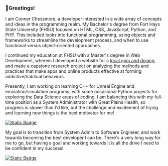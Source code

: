 ### 👋Greetings! 

<!--
**CChessmore/CChessmore** is a ✨ _special_ ✨ repository because its `README.md` (this file) appears on your GitHub profile.

Here are some ideas to get you started:

- 🔭 I’m currently working on ...
- 🌱 I’m currently learning ...
- 👯 I’m looking to collaborate on ...
- 🤔 I’m looking for help with ...
- 💬 Ask me about ...
- 📫 How to reach me: ...
- 😄 Pronouns: ...
- ⚡ Fun fact: ...
-->
I am Conner Chessmore, a developer interested in a wide array of concepts and ideas in the programming realm.
My Bachelor's degree from Fort Hays State University (FHSU) focused on HTML, CSS, JavaScript, Python, and PHP. This included looks into functional programming, using objects and frameworks to streamline the development process, and when to use functional versus object-oriented approaches.

I continued my education at FHSU with a Master's degree in Web Development, wherein I developed a website for a <a href="http://sunyisgym.com">local gym and dojang</a>, and made a capstone research project on analyzing the methods and practices that make apps and online products effective at forming addictive/habitual behaviors.

Presently, I am working on learning C++ for Unreal Engine and emulation/simulation programs, with some occasional Python projects for exploring the Data Science areas of coding. I am balancing this with my full-time position as a System Administrator with Great Plains Health, so 
progress is slower than I'd like, but the challenge and excitement of trying and learning new things is the best motivator for me!

<a href="github.com/CChessmore/CPUEmulate">![Static Badge](https://img.shields.io/badge/Repo-CPUEmulate-green)</a>

My goal is to transition from System Admin to Software Engineer, and work towards becoming the best developer I can be. There's a very long way for me to go, but having a goal and working towards it is all the drive I need to be confident in my success!

<a href="https://linkedin.com/in/conner-chessmore">![Static Badge](https://img.shields.io/badge/LinkedIn-Conner%20Chessmore-blue)</a>

